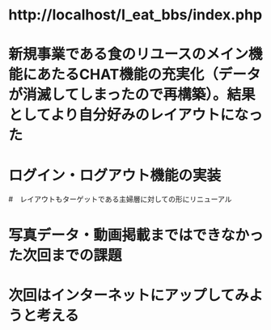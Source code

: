 # http://localhost/I_eat_bbs/index.php

# 新規事業である食のリユースのメイン機能にあたるCHAT機能の充実化（データが消滅してしまったので再構築）。結果としてより自分好みのレイアウトになった

# ログイン・ログアウト機能の実装

#　レイアウトもターゲットである主婦層に対しての形にリニューアル

# 写真データ・動画掲載まではできなかった次回までの課題

# 次回はインターネットにアップしてみようと考える
